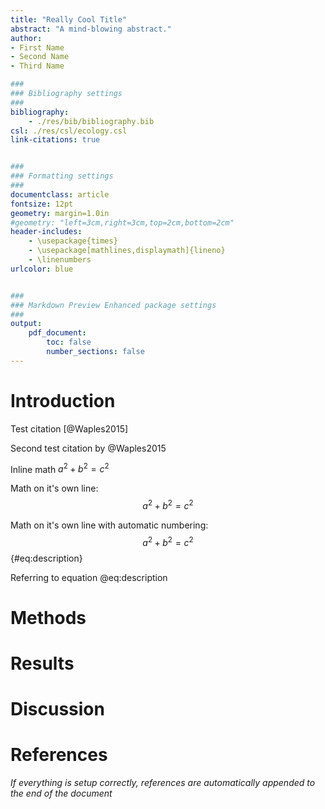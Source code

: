```yaml
---
title: "Really Cool Title"
abstract: "A mind-blowing abstract."
author:
- First Name
- Second Name
- Third Name

###
### Bibliography settings
###
bibliography:
    - ./res/bib/bibliography.bib
csl: ./res/csl/ecology.csl
link-citations: true


###
### Formatting settings
###
documentclass: article
fontsize: 12pt
geometry: margin=1.0in
#geometry: "left=3cm,right=3cm,top=2cm,bottom=2cm"
header-includes:
    - \usepackage{times}
    - \usepackage[mathlines,displaymath]{lineno}
    - \linenumbers
urlcolor: blue


###
### Markdown Preview Enhanced package settings
###
output:
    pdf_document:
        toc: false
        number_sections: false
---
```


# Introduction

Test citation [@Waples2015]

Second test citation by @Waples2015

Inline math $a^2 + b^2 = c^2$

Math on it's own line: $$a^2 + b^2 = c^2$$

Math on it's own line with automatic numbering: $$a^2 + b^2 = c^2$$ {#eq:description}

Referring to equation @eq:description


# Methods

# Results

# Discussion

# References

*If everything is setup correctly, references are automatically appended to the end of the document*
